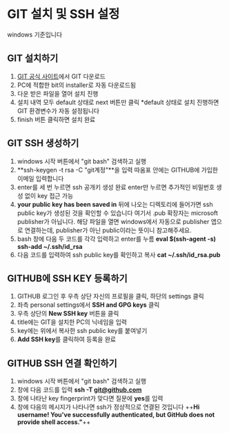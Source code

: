 GIT 설치 및 SSH 설정
==============
windows 기준입니다


## GIT 설치하기
1. [GIT 공식 사이트](https://git-scm.com/downloads "GIT 공식 사이트")에서 GIT 다운로드
2. PC에 적합한 bit의 installer로 자동 다운로드됨
3. 다운 받은 파일을 열어 설치 진행
4. 설치 내역 모두 default 상태로 next 버튼만 클릭
   *default 상태로 설치 진행하면 GIT 환경변수가 자동 설정됩니다
5. finish 버튼 클릭하면 설치 완료


## GIT SSH 생성하기
1. windows 시작 버튼에서 "git bash" 검색하고 실행
2. **ssh-keygen -t rsa -C "git계정"**을 입력 
   따옴표 안에는 GITHUB에 가입한 이메일 입력합니다
3. enter를 세 번 누르면 ssh 공개키 생성 완료
   enter만 누르면 추가적인 비밀번호 생성 없이 key 접근 가능 
4. **your public key has been saved in** 뒤에 나오는 디렉토리에 들어가면 ssh public key가 생성된 것을 확인할 수 있습니다
   여기서 .pub 확장자는 microsoft publisher가 아닙니다. 해당 파일을 열면 windows에서 자동으로 publisher 앱으로 연결하는데, publisher가 아닌 public이라는 뜻이니 참고해주세요.
5. bash 창에 다음 두 코드를 각각 입력하고 enter를 누름
   **eval $(ssh-agent -s)**
   **ssh-add ~/.ssh/id_rsa**
6. 다음 코드를 입력하여 ssh public key를 확인하고 복사
   **cat ~/.ssh/id_rsa.pub**


## GITHUB에 SSH KEY 등록하기
1. GITHUB 로그인 후 우측 상단 자신의 프로필을 클릭, 하단의 settings 클릭
2. 좌측 personal settings에서 **SSH and GPG keys** 클릭 
3. 우측 상단의 **New SSH key** 버튼을 클릭
4. title에는 GIT을 설치한 PC의 닉네임을 입력
5. key에는 위에서 복사한 ssh public key를 붙여넣기
6. **Add SSH key**를 클릭하여 등록을 완료


## GITHUB SSH 연결 확인하기
1. windows 시작 버튼에서 "git bash" 검색하고 실행
2. 창에 다음 코드를 입력 **ssh -T git@github.com**
3. 창에 나타난 key fingerprint가 맞다면 질문에 **yes**를 입력
4. 창에 다음의 메시지가 나타나면 ssh가 정상적으로 연결된 것입니다
   ++**Hi username! You've successfully authenticated, but GitHub does not provide shell access."**++
